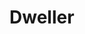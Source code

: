 # Dweller
<!--

_Add nicknames or alternative titles here_

<img src="wiki_images/Dweller.png"><i></i></img>

> _"Add a quote about the subject here from within the fictional world"_  
> **—Quote Attribution**

> _"Add a quote from the real world that relates to the subject"_  
> **—Real World Attribution**

<div class="taxonomy-table">
  <table>
    <tr>
      <th colspan="3">Purpose Taxonomy</th>
    </tr>
    <tr>
      <td class="taxon-label"><img src="../wiki_images/icons/bin_icon.png" class="taxon-icon">Bin:</td>
      <td class="taxon-content" colspan="2">[[Scape]]</td>
    </tr>
    <tr>
      <td class="taxon-label"><img src="../wiki_images/icons/basin_icon.png" class="taxon-icon">Basin:</td>
      <td class="taxon-content" colspan="2">[[Sacrus]]</td>
    </tr>
    <tr>
      <td class="taxon-label"><img src="../wiki_images/icons/eco_icon.png" class="taxon-icon">Eco:</td>
      <td class="taxon-content" colspan="2">[[Toma]] of [[Toman Ecoss]]</td>
    </tr>
    <tr>
      <td class="taxon-label"><img src="../wiki_images/icons/kingdom_icon.png" class="taxon-icon">Kingdom:</td>
      <td class="taxon-content" colspan="2"></td>
    </tr>
    <tr>
      <td class="taxon-label"><img src="../wiki_images/icons/phylum_icon.png" class="taxon-icon">Phylum:</td>
      <td class="taxon-content" colspan="2"></td>
    </tr>
    <tr>
      <td class="taxon-label"><img src="../wiki_images/icons/class_icon.png" class="taxon-icon">Class:</td>
      <td class="taxon-content" colspan="2"></td>
    </tr>
    <tr>
      <td class="taxon-label"><img src="../wiki_images/icons/order_icon.png" class="taxon-icon">Order:</td>
      <td class="taxon-content" colspan="2"></td>
    </tr>
  </table>
</div>

Write an introductory paragraph about Dweller here. Summarize what the subject is and its significance within the world.

## Main Section

Write detailed content about Dweller here, organized into appropriate sections.

<div class="feathermark">
    <p class="feathermark-attribution">Corvi's Feathermark</p>
    <p>Add Corvi's perspective or insights about this subject here. This could use the Wilder, Dark, or Amplified writing style as appropriate.</p>
    <p>Add additional paragraphs to develop Corvi's perspective as needed.</p>
</div>

## Additional Sections

Continue with more sections as needed.

## Images

<img src="wiki_images/Dweller_detail.png"><i>Caption describing a detailed aspect of Dweller</i></img>

## Related Wiki Pages

- [[Related Page 1]]
- [[Related Page 2]]
- [[Related Page 3]]

-->